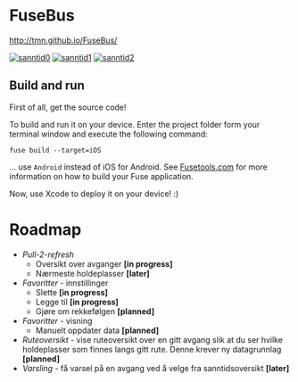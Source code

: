 # FuseBus

http://tmn.github.io/FuseBus/

[![sanntid0](https://www.dropbox.com/s/7wwb427gqvxfq30/IMG_2346_min.jpg?raw=1)](https://www.dropbox.com/s/6vetnr22ic6whel/IMG_2346.jpg?dl=0) [![sanntid1](https://www.dropbox.com/s/hfw55m71nkpwila/IMG_2334_min.jpg?raw=1)](https://www.dropbox.com/s/mn2sedpd019sp9u/IMG_2334.jpg?dl=0) [![sanntid2](https://www.dropbox.com/s/s2n3b0gea60o1an/IMG_2335_min.jpg?raw=1)](https://www.dropbox.com/s/9b0sksxxlo811ww/IMG_2335.jpg?dl=0)



## Build and run

First of all, get the source code!

To build and run it on your device. Enter the project folder form your terminal window and execute the following command:

```
fuse build --target=iOS
```

... use `Android` instead of iOS for Android. See [Fusetools.com](http://fusetools.com/) for more information on how to build your Fuse application.

Now, use Xcode to deploy it on your device! :)


# Roadmap

* _Pull-2-refresh_
  * Oversikt over avganger __[in progress]__
  * Nærmeste holdeplasser __[later]__
* _Favoritter_ - innstillinger
  * Slette __[in progress]__
  * Legge til __[in progress]__
  * Gjøre om rekkefølgen __[planned]__
* _Favoritter_ - visning
  * Manuelt oppdater data __[planned]__
* _Ruteoversikt_ - vise ruteoversikt over en gitt avgang slik at du ser hvilke holdeplasser som finnes langs gitt rute. Denne krever ny datagrunnlag __[planned]__
* _Varsling_ - få varsel på en avgang ved å velge fra sanntidsoversikt __[later]__
